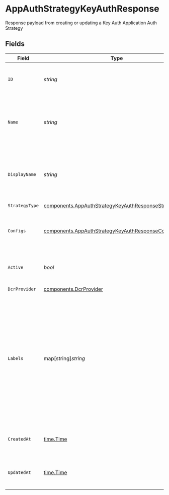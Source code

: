 # AppAuthStrategyKeyAuthResponse

Response payload from creating or updating a Key Auth Application Auth Strategy


## Fields

| Field                                                                                                                                                                                                                             | Type                                                                                                                                                                                                                              | Required                                                                                                                                                                                                                          | Description                                                                                                                                                                                                                       | Example                                                                                                                                                                                                                           |
| --------------------------------------------------------------------------------------------------------------------------------------------------------------------------------------------------------------------------------- | --------------------------------------------------------------------------------------------------------------------------------------------------------------------------------------------------------------------------------- | --------------------------------------------------------------------------------------------------------------------------------------------------------------------------------------------------------------------------------- | --------------------------------------------------------------------------------------------------------------------------------------------------------------------------------------------------------------------------------- | --------------------------------------------------------------------------------------------------------------------------------------------------------------------------------------------------------------------------------- |
| `ID`                                                                                                                                                                                                                              | *string*                                                                                                                                                                                                                          | :heavy_check_mark:                                                                                                                                                                                                                | Contains a unique identifier used for this resource.                                                                                                                                                                              | 5f9fd312-a987-4628-b4c5-bb4f4fddd5f7                                                                                                                                                                                              |
| `Name`                                                                                                                                                                                                                            | *string*                                                                                                                                                                                                                          | :heavy_check_mark:                                                                                                                                                                                                                | The name of the auth strategy. This is used to identify the auth strategy in the Konnect UI.<br/>                                                                                                                                 |                                                                                                                                                                                                                                   |
| `DisplayName`                                                                                                                                                                                                                     | *string*                                                                                                                                                                                                                          | :heavy_check_mark:                                                                                                                                                                                                                | The display name of the Auth strategy. This is used to identify the Auth strategy in the Portal UI.<br/>                                                                                                                          |                                                                                                                                                                                                                                   |
| `StrategyType`                                                                                                                                                                                                                    | [components.AppAuthStrategyKeyAuthResponseStrategyType](../../models/components/appauthstrategykeyauthresponsestrategytype.md)                                                                                                    | :heavy_check_mark:                                                                                                                                                                                                                | N/A                                                                                                                                                                                                                               |                                                                                                                                                                                                                                   |
| `Configs`                                                                                                                                                                                                                         | [components.AppAuthStrategyKeyAuthResponseConfigs](../../models/components/appauthstrategykeyauthresponseconfigs.md)                                                                                                              | :heavy_check_mark:                                                                                                                                                                                                                | JSON-B object containing the configuration for the Key Auth strategy                                                                                                                                                              |                                                                                                                                                                                                                                   |
| `Active`                                                                                                                                                                                                                          | *bool*                                                                                                                                                                                                                            | :heavy_check_mark:                                                                                                                                                                                                                | At least one published entity is using this auth strategy.                                                                                                                                                                        |                                                                                                                                                                                                                                   |
| `DcrProvider`                                                                                                                                                                                                                     | [components.DcrProvider](../../models/components/dcrprovider.md)                                                                                                                                                                  | :heavy_check_mark:                                                                                                                                                                                                                | N/A                                                                                                                                                                                                                               |                                                                                                                                                                                                                                   |
| `Labels`                                                                                                                                                                                                                          | map[string]*string*                                                                                                                                                                                                               | :heavy_check_mark:                                                                                                                                                                                                                | Labels store metadata of an entity that can be used for filtering an entity list or for searching across entity types. <br/><br/>Keys must be of length 1-63 characters, and cannot start with "kong", "konnect", "mesh", "kic", or "_".<br/> | {<br/>"env": "test"<br/>}                                                                                                                                                                                                         |
| `CreatedAt`                                                                                                                                                                                                                       | [time.Time](https://pkg.go.dev/time#Time)                                                                                                                                                                                         | :heavy_check_mark:                                                                                                                                                                                                                | An ISO-8601 timestamp representation of entity creation date.                                                                                                                                                                     | 2022-11-04T20:10:06.927Z                                                                                                                                                                                                          |
| `UpdatedAt`                                                                                                                                                                                                                       | [time.Time](https://pkg.go.dev/time#Time)                                                                                                                                                                                         | :heavy_check_mark:                                                                                                                                                                                                                | An ISO-8601 timestamp representation of entity update date.                                                                                                                                                                       | 2022-11-04T20:10:06.927Z                                                                                                                                                                                                          |